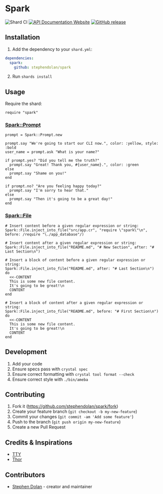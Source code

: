 # Spark

![Shard CI](https://github.com/stephendolan/spark/workflows/Shard%20CI/badge.svg)
[![API Documentation Website](https://img.shields.io/website?down_color=red&down_message=Offline&label=API%20Documentation&up_message=Online&url=https%3A%2F%2Fstephendolan.github.io%2Fspark%2F)](https://stephendolan.github.io/spark)
[![GitHub release](https://img.shields.io/github/release/stephendolan/spark.svg?label=Release)](https://github.com/stephendolan/spark/releases)

## Installation

1. Add the dependency to your `shard.yml`:

```yaml
dependencies:
  spark:
    github: stephendolan/spark
```

2. Run `shards install`

## Usage

Require the shard:

```crystal
require "spark"
```

### [Spark::Prompt](https://stephendolan.github.io/spark/Spark/Prompt.html)

```crystal
prompt = Spark::Prompt.new

prompt.say "We're going to start our CLI now.", color: :yellow, style: :bold
user_name = prompt.ask "What is your name?"

if prompt.yes? "Did you tell me the truth?"
  prompt.say "Great! Thank you, #{user_name}.", color: :green
else
  prompt.say "Shame on you!"
end

if prompt.no? "Are you feeling happy today?"
  prompt.say "I'm sorry to hear that."
else
  prompt.say "Then it's going to be a great day!"
end
```

### [Spark::File](https://stephendolan.github.io/spark/Spark/File.html)

```crystal
# Insert content before a given regular expression or string:
Spark::File.inject_into_file("src/app.cr", "require \"spark\"\n", before: /require "\./app_database"/)

# Insert content after a given regular expression or string:
Spark::File.inject_into_file("README.md", "# New Section", after: "# Last Section\n")

# Insert a block of content before a given regular expression or string:
Spark::File.inject_into_file("README.md", after: "# Last Section\n") do
  <<-CONTENT
  This is some new file content.
  It's going to be great!\n
  CONTENT
end

# Insert a block of content after a given regular expression or string:
Spark::File.inject_into_file("README.md", before: "# First Section\n") do
  <<-CONTENT
  This is some new file content.
  It's going to be great!\n
  CONTENT
end
```

## Development

1. Add your code
1. Ensure specs pass with `crystal spec`
1. Ensure correct formatting with `crystal tool format --check`
1. Ensure correct style with `./bin/ameba`

## Contributing

1. Fork it (<https://github.com/stephendolan/spark/fork>)
1. Create your feature branch (`git checkout -b my-new-feature`)
1. Commit your changes (`git commit -am 'Add some feature'`)
1. Push to the branch (`git push origin my-new-feature`)
1. Create a new Pull Request

## Credits & Inspirations

- [TTY](https://github.com/piotrmurach/tty)
- [Thor](https://github.com/erikhuda/thor)

## Contributors

- [Stephen Dolan](https://github.com/your-github-user) - creator and maintainer
